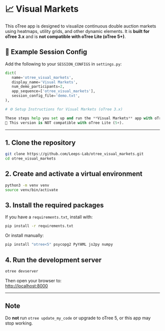 # 📈 Visual Markets

This oTree app is designed to visualize continuous double auction markets using heatmaps, utility grids, and other dynamic elements. It is **built for oTree 3.x** and is **not compatible with oTree Lite (oTree 5+)**.

## 🔧 Example Session Config

Add the following to your `SESSION_CONFIGS` in `settings.py`:

```python
dict(
   name='otree_visual_markets',
   display_name='Visual Markets',
   num_demo_participants=2,
   app_sequence=['otree_visual_markets'],
   session_config_file='demo.txt',
),

# ⚙️ Setup Instructions for Visual Markets (oTree 3.x)

These steps help you set up and run the **Visual Markets** app with oTree 3.x.  
🛑 This version is NOT compatible with oTree Lite (5+).

```
---


## 1. Clone the repository

```bash
git clone https://github.com/Leeps-Lab/otree_visual_markets.git
cd otree_visual_markets
```

## 2. Create and activate a virtual environment

```bash
python3 -m venv venv
source venv/bin/activate
```

## 3. Install the required packages

If you have a `requirements.txt`, install with:

```bash
pip install -r requirements.txt
```

Or install manually:

```bash
pip install "otree<5" psycopg2 PyYAML js2py numpy
```

## 4. Run the development server

```bash
otree devserver
```

Then open your browser to:  
[http://localhost:8000](http://localhost:8000)

---

## Note

Do **not** run `otree update_my_code` or upgrade to oTree 5, or this app may stop working.
